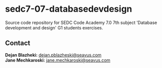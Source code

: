# sedc7-07-databasedevdesign
Source code repository for SEDC Code Academy 7.0 7th subject 'Database development and design' G1 students exercises.

## Contact

**Dejan Blazheki:** <dejan.pblazheski@seavus.com> <br/>
**Jane Mechkaroski:** <jane.mechkaroski@seavus.com> <br/>
